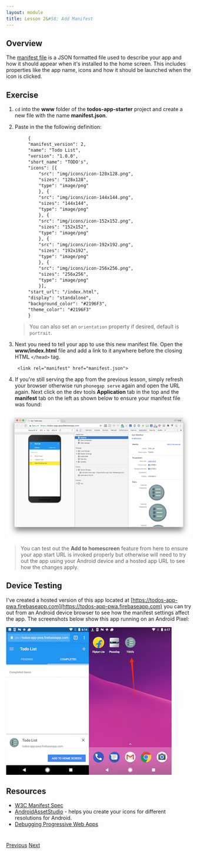 ```yaml
---
layout: module
title: Lesson 2&#58; Add Manifest
---
```


## Overview
The [manifest file](https://w3c.github.io/manifest/) is a JSON formatted file used to describe your app and how it should appear when it's installed to the home screen. This includes properties like the app name, icons and how it should be launched when the icon is clicked.

## Exercise 

1. `cd` into the **www** folder of the **todos-app-starter** project and create a new file with the name **manifest.json**.

2. Paste in the the following definition:

            {
            "manifest_version": 2,  
            "name": "Todo List", 
            "version": "1.0.0",
            "short_name": "TODO's", 
            "icons": [{
                "src": "img/icons/icon-128x128.png",
                "sizes": "128x128",
                "type": "image/png"
                }, {
                "src": "img/icons/icon-144x144.png",
                "sizes": "144x144",
                "type": "image/png"
                }, {
                "src": "img/icons/icon-152x152.png",
                "sizes": "152x152",
                "type": "image/png"
                }, {
                "src": "img/icons/icon-192x192.png",
                "sizes": "192x192",
                "type": "image/png"
                }, {
                "src": "img/icons/icon-256x256.png",
                "sizes": "256x256",
                "type": "image/png"
                }],
            "start_url": "/index.html",
            "display": "standalone",
            "background_color": "#2196F3",
            "theme_color": "#2196F3"
            }


   >You can also set an `orientation` property if desired, default is `portrait`.

3. Next you need to tell your app to use this new manifest file. Open the **www/index.html** file and add a link to it anywhere before the closing HTML `</head>` tag.

        <link rel="manifest" href="manifest.json">

4. If you're still serving the app from the previous lesson, simply refresh your browser otherwise run `phonegap serve` again and open the URL again. Next click on the dev tools **Application** tab in the top and the **manifest** tab on the left as shown below to ensure your manifest file was found:
 
 ![](images/manifest.png)

 >You can test out the **Add to homescreen** feature from here to ensure your app start URL is invoked properly but otherwise will need to try out the app using your Android device and a hosted app URL to see how the changes apply.

## Device Testing
I've created a hosted version of this app located at [https://todos-app-pwa.firebaseapp.com](https://todos-app-pwa.firebaseapp.com) you can try out from an Android device browser to see how the manifest settings affect the app. The screenshots below show this app running on an Android Pixel:

![](images/hs1.png)

<!--![](images/add-to-screen-android.mp4)-->

## Resources
- [W3C Manifest Spec](https://w3c.github.io/manifest/)
- [AndroidAssetStudio](https://romannurik.github.io/AndroidAssetStudio/) - helps you create your icons for different resolutions for Android.
- [Debugging Progressive Web Apps](https://developers.google.com/web/tools/chrome-devtools/progressive-web-apps)



<div class="row" style="margin-top:40px;">
<div class="col-sm-12">
<a href="lesson1.html" class="btn btn-default"><i class="glyphicon glyphicon-chevron-left"></i> Previous</a>
<a href="lesson3.html" class="btn btn-default pull-right">Next <i class="glyphicon
glyphicon-chevron-right"></i></a>
</div>
</div>
